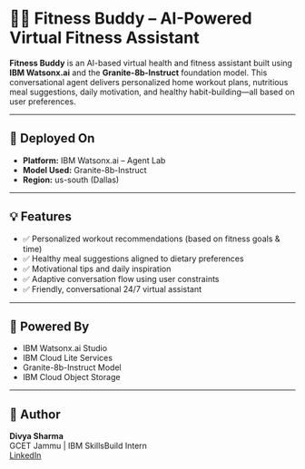 # 🏋️‍♀️ Fitness Buddy – AI-Powered Virtual Fitness Assistant

**Fitness Buddy** is an AI-based virtual health and fitness assistant built using **IBM Watsonx.ai** and the **Granite-8b-Instruct** foundation model. This conversational agent delivers personalized home workout plans, nutritious meal suggestions, daily motivation, and healthy habit-building—all based on user preferences.

---

## 🚀 Deployed On

- **Platform:** IBM Watsonx.ai – Agent Lab  
- **Model Used:** Granite-8b-Instruct  
- **Region:** us-south (Dallas)  

---

## 💡 Features

- ✅ Personalized workout recommendations (based on fitness goals & time)
- ✅ Healthy meal suggestions aligned to dietary preferences
- ✅ Motivational tips and daily inspiration
- ✅ Adaptive conversation flow using user constraints
- ✅ Friendly, conversational 24/7 virtual assistant

---

## 🧠 Powered By

- IBM Watsonx.ai Studio  
- IBM Cloud Lite Services  
- Granite-8b-Instruct Model
- IBM Cloud Object Storage 

---

## 👤 Author

**Divya Sharma**  
GCET Jammu | IBM SkillsBuild Intern  
[LinkedIn](linkedin.com/in/divya-sharma-i) 
